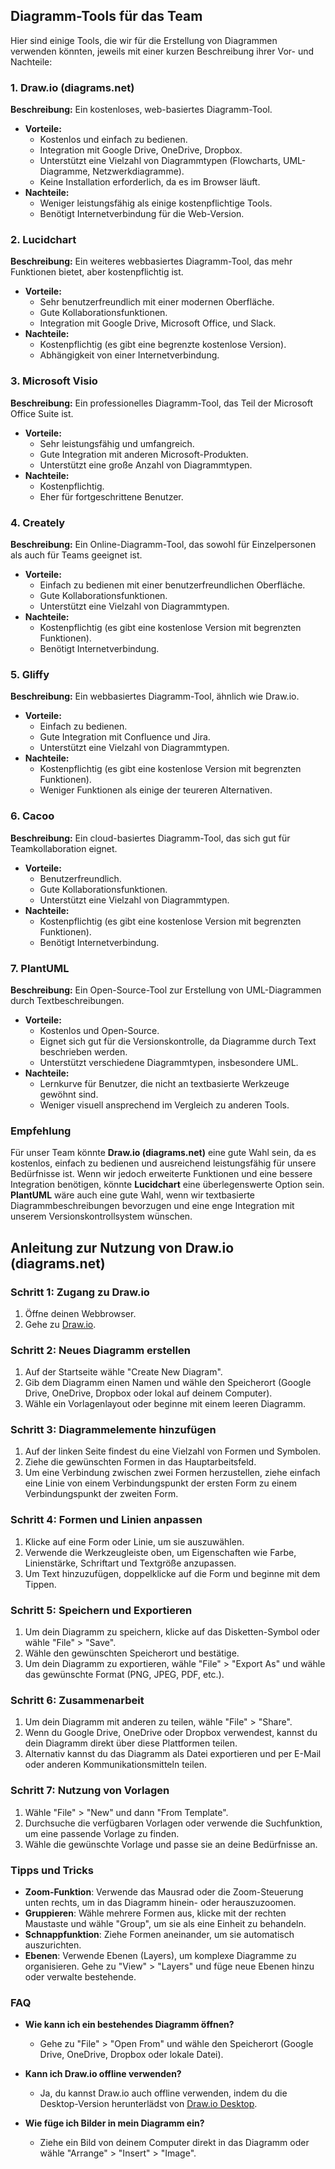 ## Diagramm-Tools für das Team

Hier sind einige Tools, die wir für die Erstellung von Diagrammen verwenden könnten, jeweils mit einer kurzen Beschreibung ihrer Vor- und Nachteile:

### 1. **Draw.io (diagrams.net)**
**Beschreibung:** Ein kostenloses, web-basiertes Diagramm-Tool.
- **Vorteile:**
  - Kostenlos und einfach zu bedienen.
  - Integration mit Google Drive, OneDrive, Dropbox.
  - Unterstützt eine Vielzahl von Diagrammtypen (Flowcharts, UML-Diagramme, Netzwerkdiagramme).
  - Keine Installation erforderlich, da es im Browser läuft.
- **Nachteile:**
  - Weniger leistungsfähig als einige kostenpflichtige Tools.
  - Benötigt Internetverbindung für die Web-Version.

### 2. **Lucidchart**
**Beschreibung:** Ein weiteres webbasiertes Diagramm-Tool, das mehr Funktionen bietet, aber kostenpflichtig ist.
- **Vorteile:**
  - Sehr benutzerfreundlich mit einer modernen Oberfläche.
  - Gute Kollaborationsfunktionen.
  - Integration mit Google Drive, Microsoft Office, und Slack.
- **Nachteile:**
  - Kostenpflichtig (es gibt eine begrenzte kostenlose Version).
  - Abhängigkeit von einer Internetverbindung.

### 3. **Microsoft Visio**
**Beschreibung:** Ein professionelles Diagramm-Tool, das Teil der Microsoft Office Suite ist.
- **Vorteile:**
  - Sehr leistungsfähig und umfangreich.
  - Gute Integration mit anderen Microsoft-Produkten.
  - Unterstützt eine große Anzahl von Diagrammtypen.
- **Nachteile:**
  - Kostenpflichtig.
  - Eher für fortgeschrittene Benutzer.

### 4. **Creately**
**Beschreibung:** Ein Online-Diagramm-Tool, das sowohl für Einzelpersonen als auch für Teams geeignet ist.
- **Vorteile:**
  - Einfach zu bedienen mit einer benutzerfreundlichen Oberfläche.
  - Gute Kollaborationsfunktionen.
  - Unterstützt eine Vielzahl von Diagrammtypen.
- **Nachteile:**
  - Kostenpflichtig (es gibt eine kostenlose Version mit begrenzten Funktionen).
  - Benötigt Internetverbindung.

### 5. **Gliffy**
**Beschreibung:** Ein webbasiertes Diagramm-Tool, ähnlich wie Draw.io.
- **Vorteile:**
  - Einfach zu bedienen.
  - Gute Integration mit Confluence und Jira.
  - Unterstützt eine Vielzahl von Diagrammtypen.
- **Nachteile:**
  - Kostenpflichtig (es gibt eine kostenlose Version mit begrenzten Funktionen).
  - Weniger Funktionen als einige der teureren Alternativen.

### 6. **Cacoo**
**Beschreibung:** Ein cloud-basiertes Diagramm-Tool, das sich gut für Teamkollaboration eignet.
- **Vorteile:**
  - Benutzerfreundlich.
  - Gute Kollaborationsfunktionen.
  - Unterstützt eine Vielzahl von Diagrammtypen.
- **Nachteile:**
  - Kostenpflichtig (es gibt eine kostenlose Version mit begrenzten Funktionen).
  - Benötigt Internetverbindung.

### 7. **PlantUML**
**Beschreibung:** Ein Open-Source-Tool zur Erstellung von UML-Diagrammen durch Textbeschreibungen.
- **Vorteile:**
  - Kostenlos und Open-Source.
  - Eignet sich gut für die Versionskontrolle, da Diagramme durch Text beschrieben werden.
  - Unterstützt verschiedene Diagrammtypen, insbesondere UML.
- **Nachteile:**
  - Lernkurve für Benutzer, die nicht an textbasierte Werkzeuge gewöhnt sind.
  - Weniger visuell ansprechend im Vergleich zu anderen Tools.

### Empfehlung
Für unser Team könnte **Draw.io (diagrams.net)** eine gute Wahl sein, da es kostenlos, einfach zu bedienen und ausreichend leistungsfähig für unsere Bedürfnisse ist. Wenn wir jedoch erweiterte Funktionen und eine bessere Integration benötigen, könnte **Lucidchart** eine überlegenswerte Option sein. **PlantUML** wäre auch eine gute Wahl, wenn wir textbasierte Diagrammbeschreibungen bevorzugen und eine enge Integration mit unserem Versionskontrollsystem wünschen.

## Anleitung zur Nutzung von Draw.io (diagrams.net)

### Schritt 1: Zugang zu Draw.io
1. Öffne deinen Webbrowser.
2. Gehe zu [Draw.io](https://www.diagrams.net/).

### Schritt 2: Neues Diagramm erstellen
1. Auf der Startseite wähle "Create New Diagram".
2. Gib dem Diagramm einen Namen und wähle den Speicherort (Google Drive, OneDrive, Dropbox oder lokal auf deinem Computer).
3. Wähle ein Vorlagenlayout oder beginne mit einem leeren Diagramm.

### Schritt 3: Diagrammelemente hinzufügen
1. Auf der linken Seite findest du eine Vielzahl von Formen und Symbolen.
2. Ziehe die gewünschten Formen in das Hauptarbeitsfeld.
3. Um eine Verbindung zwischen zwei Formen herzustellen, ziehe einfach eine Linie von einem Verbindungspunkt der ersten Form zu einem Verbindungspunkt der zweiten Form.

### Schritt 4: Formen und Linien anpassen
1. Klicke auf eine Form oder Linie, um sie auszuwählen.
2. Verwende die Werkzeugleiste oben, um Eigenschaften wie Farbe, Linienstärke, Schriftart und Textgröße anzupassen.
3. Um Text hinzuzufügen, doppelklicke auf die Form und beginne mit dem Tippen.

### Schritt 5: Speichern und Exportieren
1. Um dein Diagramm zu speichern, klicke auf das Disketten-Symbol oder wähle "File" > "Save".
2. Wähle den gewünschten Speicherort und bestätige.
3. Um dein Diagramm zu exportieren, wähle "File" > "Export As" und wähle das gewünschte Format (PNG, JPEG, PDF, etc.).

### Schritt 6: Zusammenarbeit
1. Um dein Diagramm mit anderen zu teilen, wähle "File" > "Share".
2. Wenn du Google Drive, OneDrive oder Dropbox verwendest, kannst du dein Diagramm direkt über diese Plattformen teilen.
3. Alternativ kannst du das Diagramm als Datei exportieren und per E-Mail oder anderen Kommunikationsmitteln teilen.

### Schritt 7: Nutzung von Vorlagen
1. Wähle "File" > "New" und dann "From Template".
2. Durchsuche die verfügbaren Vorlagen oder verwende die Suchfunktion, um eine passende Vorlage zu finden.
3. Wähle die gewünschte Vorlage und passe sie an deine Bedürfnisse an.

### Tipps und Tricks
- **Zoom-Funktion**: Verwende das Mausrad oder die Zoom-Steuerung unten rechts, um in das Diagramm hinein- oder herauszuzoomen.
- **Gruppieren**: Wähle mehrere Formen aus, klicke mit der rechten Maustaste und wähle "Group", um sie als eine Einheit zu behandeln.
- **Schnappfunktion**: Ziehe Formen aneinander, um sie automatisch auszurichten.
- **Ebenen**: Verwende Ebenen (Layers), um komplexe Diagramme zu organisieren. Gehe zu "View" > "Layers" und füge neue Ebenen hinzu oder verwalte bestehende.

### FAQ
- **Wie kann ich ein bestehendes Diagramm öffnen?**
  - Gehe zu "File" > "Open From" und wähle den Speicherort (Google Drive, OneDrive, Dropbox oder lokale Datei).

- **Kann ich Draw.io offline verwenden?**
  - Ja, du kannst Draw.io auch offline verwenden, indem du die Desktop-Version herunterlädst von [Draw.io Desktop](https://github.com/jgraph/drawio-desktop/releases).

- **Wie füge ich Bilder in mein Diagramm ein?**
  - Ziehe ein Bild von deinem Computer direkt in das Diagramm oder wähle "Arrange" > "Insert" > "Image".

